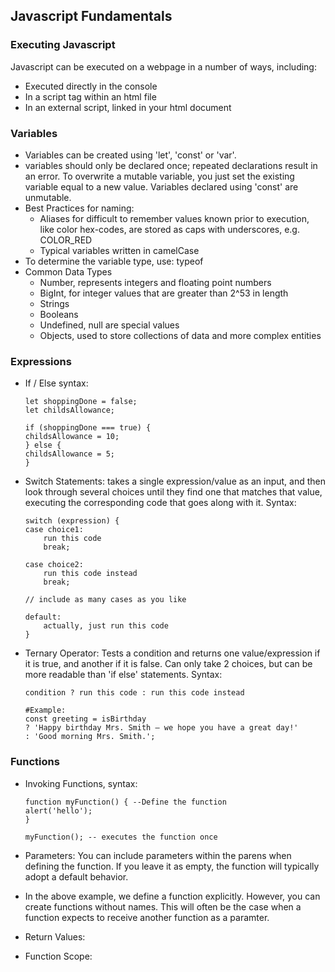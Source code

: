 ## Javascript Fundamentals

### Executing Javascript
Javascript can be executed on a webpage in a number of ways, including:
- Executed directly in the console
- In a script tag within an html file
- In an external script, linked in your html document

### Variables
- Variables can be created using 'let', 'const' or 'var'.
- variables should only be declared once; repeated declarations result in an error. To overwrite a mutable variable, you just set the existing variable equal to a new value. Variables declared using 'const' are unmutable.
- Best Practices for naming:
    - Aliases for difficult to remember values known prior to execution, like color hex-codes, are stored as caps with underscores, e.g. COLOR_RED
    - Typical variables written in camelCase
- To determine the variable type, use: typeof
- Common Data Types
    - Number, represents integers and floating point numbers
    - BigInt, for integer values that are greater than 2^53 in length
    - Strings
    - Booleans
    - Undefined, null are special values
    - Objects, used to store collections of data and more complex entities
### Expressions    
- If / Else syntax:
    ```
    let shoppingDone = false;
    let childsAllowance;

    if (shoppingDone === true) {
    childsAllowance = 10;
    } else {
    childsAllowance = 5;
    }
    ```
- Switch Statements: takes a single expression/value as an input, and then look through several choices until they find one that matches that value, executing the corresponding code that goes along with it. Syntax:
    ```
    switch (expression) {
    case choice1:
        run this code
        break;

    case choice2:
        run this code instead
        break;

    // include as many cases as you like

    default:
        actually, just run this code
    }
    ```
- Ternary Operator:  Tests a condition and returns one value/expression if it is true, and another if it is false. Can only take 2 choices, but can be more readable than 'if else' statements. Syntax:
    ```
    condition ? run this code : run this code instead

    #Example:
    const greeting = isBirthday
    ? 'Happy birthday Mrs. Smith — we hope you have a great day!'
    : 'Good morning Mrs. Smith.';
    ```

### Functions
- Invoking Functions, syntax:
    ```
    function myFunction() { --Define the function
    alert('hello');
    }

    myFunction(); -- executes the function once
    ```
- Parameters: You can include parameters within the parens when defining the function. If you leave it as empty, the function will typically adopt a default behavior.

- In the above example, we define a function explicitly. However, you can create functions without names. This will often be the case when a function expects to receive another function as a paramter. 

- Return Values:
- Function Scope: